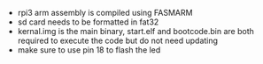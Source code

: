 - rpi3 arm assembly is compiled using FASMARM
- sd card needs to be formatted in fat32
- kernal.img is the main binary, start.elf and bootcode.bin are both required to execute the code but do not need updating
- make sure to use pin 18 to flash the led

